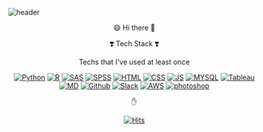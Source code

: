 
![header](https://capsule-render.vercel.app/api?type=wave&color=auto&height=300&section=header&text=jin's%20github&fontSize=90)
<div align=center>

😄 Hi there 👋
  
  
❣️ Tech Stack ❣️

Techs that I've used at least once

[![Python](https://img.shields.io/badge/Python-3776AB?style=flat-square&logo=Python&logoColor=white)](github.com/ajinjo)
[![R](https://img.shields.io/badge/R-276DC3?style=flat-square&logo=R&logoColor=white)](github.com/ajinjo)
[![SAS](https://img.shields.io/badge/SAS-005386?style=flat-square&logo=SAS&logoColor=black)](github.com/ajinjo)
[![SPSS](https://img.shields.io/badge/SPSS-C70A0C?style=flat-square&logo=SPSS&logoColor=black)](github.com/ajinjo)
[![HTML](https://img.shields.io/badge/HTML-E34F26?style=flat-square&logo=HTML&logoColor=black)](github.com/ajinjo)
[![CSS](https://img.shields.io/badge/CSS-1572B6?style=flat-square&logo=CSS&logoColor=black)](github.com/ajinjo)
[![JS](https://img.shields.io/badge/JavaScript-F7DF1E?style=flat-square&logo=JavaScript&logoColor=white)](github.com/ajinjo)
[![MYSQL](https://img.shields.io/badge/MYSQL-4479A1?style=flat-square&logo=MTSQL&logoColor=white)](github.com/ajinjo)
[![Tableau](https://img.shields.io/badge/Tableau-E97627?style=flat-square&logo=Tableau&logoColor=white)](github.com/ajinjo)
[![MD](https://img.shields.io/badge/Markdown-000000?style=flat-square&logo=Markdown&logoColor=white)](github.com/ajinjo)
[![Github](https://img.shields.io/badge/Github-181717?style=flat-square&logo=Github&logoColor=white)](github.com/ajinjo)
[![Slack](https://img.shields.io/badge/Slack-4A154B?style=flat-square&logo=Slack&logoColor=white)](github.com/ajinjo)
[![AWS](https://img.shields.io/badge/aws-232F3E?style=flat-square&logo=AWS&logoColor=black)](github.com/ajinjo)
[![photoshop](https://img.shields.io/badge/photoshop-31A8FF?style=flat-square&logo=Photoshop&logoColor=black)](github.com/ajinjo)

  
  ✋
  
[![Hits](https://hits.seeyoufarm.com/api/count/incr/badge.svg?url=https%3A%2F%2Fgithub.com%2Fajinjo%2Fhit-counter&count_bg=%23F28AAF&title_bg=%23B3A610&icon=github.svg&icon_color=%23E7E7E7&title=hits&edge_flat=true)](https://hits.seeyoufarm.com)
</div>
<!--
**ajinjo/ajinjo** is a ✨ _special_ ✨ repository because its `README.md` (this file) appears on your GitHub profile.

Here are some ideas to get you started:

- 🔭 I’m currently working on ...
- 🌱 I’m currently learning ...
- 👯 I’m looking to collaborate on ...
- 🤔 I’m looking for help with ...
- 💬 Ask me about ...
- 📫 How to reach me: ...
- 😄 Pronouns: ...
- ⚡ Fun fact: ...
-->
